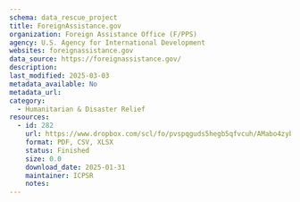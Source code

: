 ```yaml
---
schema: data_rescue_project 
title: ForeignAssistance.gov
organization: Foreign Assistance Office (F/PPS)
agency: U.S. Agency for International Development
websites: foreignassistance.gov
data_source: https://foreignassistance.gov/
description: 
last_modified: 2025-03-03
metadata_available: No
metadata_url: 
category:
  - Humanitarian & Disaster Relief 
resources:
  - id: 282
    url: https://www.dropbox.com/scl/fo/pvspqguds5hegb5qfvcuh/AMabo4zybreFPiHVulzahQ0?rlkey=04wex7sydikp4gted5nijbstn&dl=0
    format: PDF, CSV, XLSX
    status: Finished
    size: 0.0
    download_date: 2025-01-31
    maintainer: ICPSR
    notes: 
---
```

